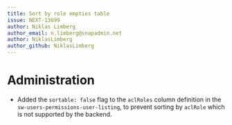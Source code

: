 ```yaml
---
title: Sort by role empties table
issue: NEXT-13699
author: Niklas Limberg
author_email: n.limberg@snapadmin.net
author: NiklasLimberg
author_github: NiklasLimberg
---
```

# Administration
* Added the `sortable: false` flag to the `aclRoles` column definition in the `sw-users-permissions-user-listing`, to prevent sorting by `aclRole` which is not supported by the backend.
